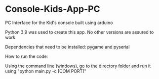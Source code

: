 # Console-Kids-App-PC

PC Interface for the Kid's console built using arduino

Python 3.9 was used to create this app. No other versions are assured to work

Dependencies that need to be installed: pygame and pyserial

How to run the code:

Using the command line (windows), go to the directory folder and run it using "python main.py -c [COM PORT]"
